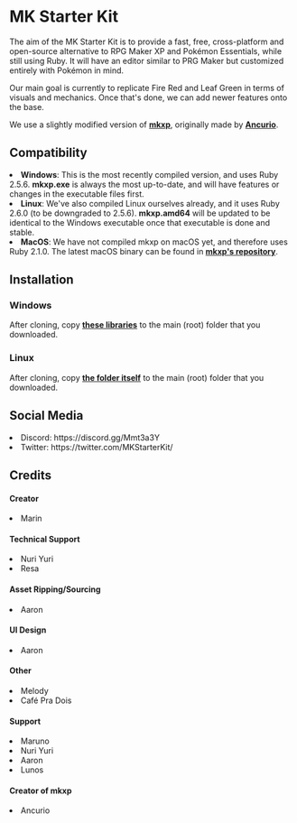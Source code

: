 <h1>MK Starter Kit</h1>

The aim of the MK Starter Kit is to provide a fast, free, cross-platform and open-source alternative to RPG Maker XP and Pokémon Essentials, while still using Ruby. It will have an editor similar to PRG Maker but customized entirely with Pokémon in mind.

Our main goal is currently to replicate Fire Red and Leaf Green in terms of visuals and mechanics. Once that's done, we can add newer features onto the base.

We use a slightly modified version of <b><a href="https://github.com/Marin-MK/mkxp">mkxp</a></b>, originally made by <b><a href="https://github.com/Ancurio">Ancurio</a></b>.


<h2>Compatibility</h2>

<list>
<li><b>Windows</b>: This is the most recently compiled version, and uses Ruby 2.5.6. <b>mkxp.exe</b> is always the most up-to-date, and will have features or changes in the executable files first.
<li><b>Linux</b>: We've also compiled Linux ourselves already, and it uses Ruby 2.6.0 (to be downgraded to 2.5.6). <b>mkxp.amd64</b> will be updated to be identical to the Windows executable once that executable is done and stable.
<li><b>MacOS</b>: We have not compiled mkxp on macOS yet, and therefore uses Ruby 2.1.0. The latest macOS binary can be found in <b><a href="https://github.com/Ancurio/mkxp">mkxp's repository</a></b>.
</list>

<h2>Installation</h2>

<h3>Windows</h3>
After cloning, copy <b><a href="https://drive.google.com/uc?export=download&id=1PNGxV0r5NkH_5WEzOwk_iWAJaeGHYrRW">these libraries</a></b> to the main (root) folder that you downloaded.

<h3>Linux</h3>
After cloning, copy <b><a href="https://drive.google.com/uc?export=download&id=1B8-t-nPe8TNHSDSsBi-xIh4jW8rcL0aO">the folder itself</a></b> to the main (root) folder that you downloaded.

<h2>Social Media</h2>

<list>
<li>Discord: https://discord.gg/Mmt3a3Y
<li>Twitter: https://twitter.com/MKStarterKit/
</list>

<h2>Credits</h2>

<h4>Creator</h4>
<li>Marin

<h4>Technical Support</h4>
<li>Nuri Yuri
<li>Resa

<h4>Asset Ripping/Sourcing</h4>
<li>Aaron
  
<h4>UI Design</h4>
<li>Aaron

<h4>Other</h4>
<li>Melody
<li>Café Pra Dois

<h4>Support</h4>
<li>Maruno
<li>Nuri Yuri
<li>Aaron
<li>Lunos

<h4>Creator of mkxp</h4>
<li>Ancurio
